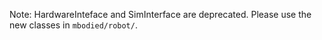 Note: HardwareInteface and SimInterface are deprecated. Please use the new classes in ``mbodied/robot/``.
